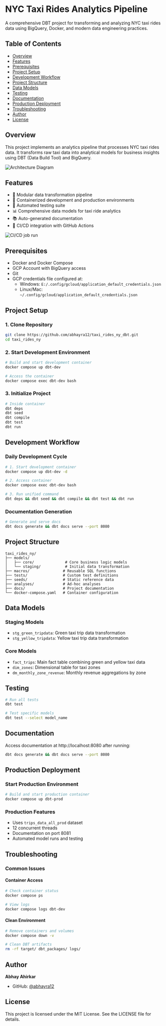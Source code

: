 # NYC Taxi Rides Analytics Pipeline

A comprehensive DBT project for transforming and analyzing NYC taxi rides data using BigQuery, Docker, and modern data engineering practices.

## Table of Contents
- [Overview](#overview)
- [Features](#features)
- [Prerequisites](#prerequisites)
- [Project Setup](#project-setup)
- [Development Workflow](#development-workflow)
- [Project Structure](#project-structure)
- [Data Models](#data-models)
- [Testing](#testing)
- [Documentation](#documentation)
- [Production Deployment](#production-deployment)
- [Troubleshooting](#troubleshooting)
- [Author](#author)
- [License](#license)

## Overview

This project implements an analytics pipeline that processes NYC taxi rides data. It transforms raw taxi data into analytical models for business insights using DBT (Data Build Tool) and BigQuery.

![Architecture Diagram](analyses/proj_archi.png)

## Features
- 🔄 Modular data transformation pipeline
- 🐳 Containerized development and production environments
- 🧪 Automated testing suite
- 📊 Comprehensive data models for taxi ride analytics
- 📚 Auto-generated documentation
- 🔄 CI/CD integration with GitHub Actions

![CI/CD job run](analyses/ci-job-run.png)

## Prerequisites
- Docker and Docker Compose
- GCP Account with BigQuery access
- Git
- GCP credentials file configured at:
  - Windows: `E:/.config/gcloud/application_default_credentials.json`
  - Linux/Mac: `~/.config/gcloud/application_default_credentials.json`

## Project Setup

### 1. Clone Repository
```bash
git clone https://github.com/abhayra12/taxi_rides_ny_dbt.git
cd taxi_rides_ny
```

### 2. Start Development Environment
```bash
# Build and start development container
docker compose up dbt-dev

# Access the container
docker compose exec dbt-dev bash
```

### 3. Initialize Project
```bash
# Inside container
dbt deps
dbt seed
dbt compile
dbt test
dbt run
```

## Development Workflow

### Daily Development Cycle
```bash
# 1. Start development container
docker compose up dbt-dev -d

# 2. Access container
docker compose exec dbt-dev bash

# 3. Run unified command
dbt deps && dbt seed && dbt compile && dbt test && dbt run
```

### Documentation Generation
```bash
# Generate and serve docs
dbt docs generate && dbt docs serve --port 8080
```

## Project Structure
```
taxi_rides_ny/
├── models/
│   ├── core/              # Core business logic models
│   └── staging/           # Initial data transformation
├── macros/               # Reusable SQL functions
├── tests/                # Custom test definitions
├── seeds/                # Static reference data
├── analyses/             # Ad-hoc analyses
├── docs/                 # Project documentation
└── docker-compose.yaml   # Container configuration
```

## Data Models

### Staging Models
- `stg_green_tripdata`: Green taxi trip data transformation
- `stg_yellow_tripdata`: Yellow taxi trip data transformation

### Core Models
- `fact_trips`: Main fact table combining green and yellow taxi data
- `dim_zones`: Dimensional table for taxi zones
- `dm_monthly_zone_revenue`: Monthly revenue aggregations by zone

## Testing
```bash
# Run all tests
dbt test

# Test specific models
dbt test --select model_name
```

## Documentation
Access documentation at http://localhost:8080 after running:
```bash
dbt docs generate && dbt docs serve --port 8080
```

## Production Deployment

### Start Production Environment
```bash
# Build and start production container
docker compose up dbt-prod
```

### Production Features
- Uses `trips_data_all_prod` dataset
- 12 concurrent threads
- Documentation on port 8081
- Automated model runs and testing

## Troubleshooting

### Common Issues

#### Container Access
```bash
# Check container status
docker compose ps

# View logs
docker compose logs dbt-dev
```

#### Clean Environment
```bash
# Remove containers and volumes
docker compose down -v

# Clean DBT artifacts
rm -rf target/ dbt_packages/ logs/
```

## Author
**Abhay Ahirkar**
- GitHub: [@abhayra12](https://github.com/abhayra12)

## License
This project is licensed under the MIT License. See the LICENSE file for details.

